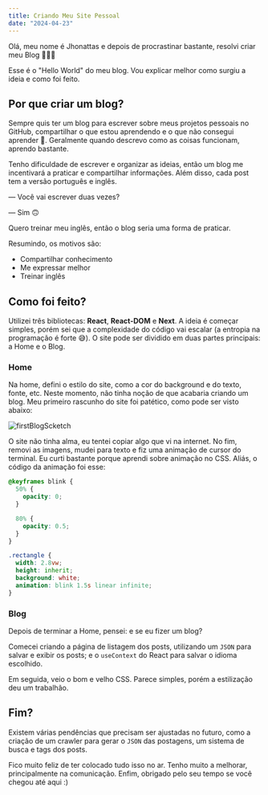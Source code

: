 ```yaml
---
title: Criando Meu Site Pessoal
date: "2024-04-23"
---
```


Olá, meu nome é Jhonattas e depois de procrastinar bastante, resolvi criar meu Blog 🎉🎉🎉

Esse é o "Hello World" do meu blog. Vou explicar melhor como surgiu a ideia e como foi feito.

## Por que criar um blog?

Sempre quis ter um blog para escrever sobre meus projetos pessoais no GitHub, compartilhar o que estou aprendendo e o que não consegui aprender 🫠. Geralmente quando descrevo como as coisas funcionam, aprendo bastante.

Tenho dificuldade de escrever e organizar as ideias, então um blog me incentivará a praticar e compartilhar informações. Além disso, cada post tem a versão português e inglês.

— Você vai escrever duas vezes?

— Sim 🙃

Quero treinar meu inglês, então o blog seria uma forma de praticar.

Resumindo, os motivos são:

- Compartilhar conhecimento
- Me expressar melhor
- Treinar inglês

## Como foi feito?

Utilizei três bibliotecas: **React**, **React-DOM** e **Next**. A ideia é começar simples, porém sei que a complexidade do código vai escalar (a entropia na programação é forte 😅). O site pode ser dividido em duas partes principais: a Home e o Blog.

### Home

Na home, defini o estilo do site, como a cor do background e do texto, fonte, etc. Neste momento, não tinha noção de que acabaria criando um blog. Meu primeiro rascunho do site foi patético, como pode ser visto abaixo:

![firstBlogScketch](/firstBlogScketch.jpg)

O site não tinha alma, eu tentei copiar algo que vi na internet. No fim, removi as imagens, mudei para texto e fiz uma animação de cursor do terminal. Eu curti bastante porque aprendi sobre animação no CSS. Aliás, o código da animação foi esse:

```css
@keyframes blink {
  50% {
    opacity: 0;
  }

  80% {
    opacity: 0.5;
  }
}

.rectangle {
  width: 2.8vw;
  height: inherit;
  background: white;
  animation: blink 1.5s linear infinite;
}
```

### Blog

Depois de terminar a Home, pensei: e se eu fizer um blog?

Comecei criando a página de listagem dos posts, utilizando um `JSON` para salvar e exibir os posts; e o `useContext` do React para salvar o idioma escolhido.

Em seguida, veio o bom e velho CSS. Parece simples, porém a estilização deu um trabalhão.

## Fim?

Existem várias pendências que precisam ser ajustadas no futuro, como a criação de um crawler para gerar o `JSON` das postagens, um sistema de busca e tags dos posts.

Fico muito feliz de ter colocado tudo isso no ar. Tenho muito a melhorar, principalmente na comunicação. Enfim, obrigado pelo seu tempo se você chegou até aqui :)
